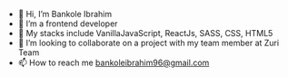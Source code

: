- 👋 Hi, I’m Bankole Ibrahim
- 👀 I’m a frontend developer
- 🌱 My stacks include VanillaJavaScript, ReactJs, SASS, CSS, HTML5
- 💞️ I’m looking to collaborate on a project with my team member at Zuri Team
- 📫 How to reach me bankoleibrahim96@gmail.com

<!---
ibrahimbank/ibrahimbank is a ✨ special ✨ repository because its `README.md` (this file) appears on your GitHub profile.
You can click the Preview link to take a look at your changes.
--->
